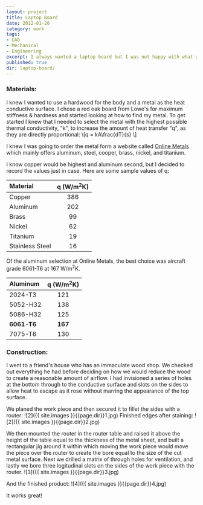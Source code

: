 ```yaml
---
layout: project
title: Laptop Board
date: 2012-01-20
category: work
tags:
- CAD
- Mechanical
- Engineering
excerpt: I always wanted a laptop board but I was not happy with what was available. They were all ugly and innefective or loud (if they had fans). So I decided to make one out of wood and metal that would be more attractive and passively effective."
published: true
dir: laptop-board/
---
```



### Materials:

I knew I wanted to use a hardwood for the body and a metal as the heat conductive surface. I chose a red oak board from Lowe's for maximum stiffness & hardness and started looking at how to find my metal. To get started I knew that I needed to select the metal with the highest possible thermal conductivity, "k", to increase the amount of heat transfer "q", as they are directly proportional: \\[q = kA\frac{dT}{s} \\]

I knew I was going to order the metal form a website called [Online Metals](http://www.onlinemetals.com) which mainly offers aluminum, steel, cooper, brass, nickel, and titanium.

I know copper would be highest and aluminum second, but I decided to record the values just in case. Here are some sample values of q:

Material | q (W/m<sup>2</sup>K)
:--- | :---:
Copper | 386
Aluminum | 202
Brass | 99
Nickel | 62
Titanium | 19
Stainless Steel | 16

Of the aluminum selection at Online Metals, the best choice was aircraft grade 6061-T6 at 167 W/m<sup>2</sup>K.

Aluminum | q (W/m<sup>2</sup>K)
:--- | :---:
2024-T3 | 121
5052-H32 | 138
5086-H32 | 125
**6061-T6** | **167**
7075-T6 | 130

### Construction:

I went to a friend's house who has an immaculate wood shop. We checked out everything he had before deciding on how we would reduce the wood to create a reasonable amount of airflow. I had invisioned a series of holes at the bottom through to the conductive surface and slots on the sides to allow heat to escape as it rose without marring the appearance of the top surface.

We planed the work piece and then secured it to fillet the sides with a router:
![2]({{ site.images }}{{page.dir}}1.jpg)
Finished edges after staining:
![2]({{ site.images }}{{page.dir}}2.jpg)

We then mounted the router in the router table and raised it above the height of the table equal to the thickness of the metal sheet, and built a rectangular jig around it within which moving the work piece would move the piece over the router to create the bore equal to the size of the cut metal surface. Next we drilled a matrix of through holes for ventilation, and lastly we bore three logitudinal slots on the sides of the work piece with the router.
![3]({{ site.images }}{{page.dir}}3.jpg)

And the finished product:
![4]({{ site.images }}{{page.dir}}4.jpg)

It works great!
